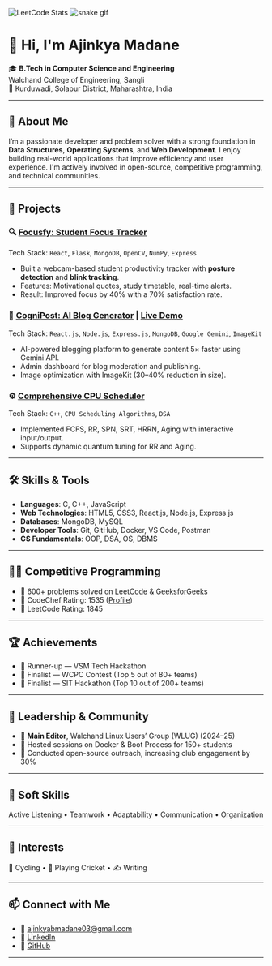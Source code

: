 ![LeetCode Stats](https://leetcard.jacoblin.cool/ajinkyab_03?theme=dark&font=Baloo%20Chettan%202&ext=heatmap)
![snake gif](https://github.com/ajinkyab03/ajinkyab03/blob/output/github-contribution-grid-snake.svg)


# 👋 Hi, I'm Ajinkya Madane

🎓 **B.Tech in Computer Science and Engineering**  
Walchand College of Engineering, Sangli  
📍 Kurduwadi, Solapur District, Maharashtra, India

---

## 🚀 About Me

I’m a passionate developer and problem solver with a strong foundation in **Data Structures**, **Operating Systems**, and **Web Development**. I enjoy building real-world applications that improve efficiency and user experience. I'm actively involved in open-source, competitive programming, and technical communities.

---

## 💼 Projects

### 🔍 [Focusfy: Student Focus Tracker](https://github.com/ajinkyab03/FocusFy_MP_Updated)
Tech Stack: `React`, `Flask`, `MongoDB`, `OpenCV`, `NumPy`, `Express`  
- Built a webcam-based student productivity tracker with **posture detection** and **blink tracking**.
- Features: Motivational quotes, study timetable, real-time alerts.
- Result: Improved focus by 40% with a 70% satisfaction rate.

### 📝 [CogniPost: AI Blog Generator](https://github.com/ajinkyab03/CogniPost) | [Live Demo](https://cogni-post.vercel.app/)
Tech Stack: `React.js`, `Node.js`, `Express.js`, `MongoDB`, `Google Gemini`, `ImageKit`  
- AI-powered blogging platform to generate content 5× faster using Gemini API.
- Admin dashboard for blog moderation and publishing.
- Image optimization with ImageKit (30–40% reduction in size).

### ⚙️ [Comprehensive CPU Scheduler](https://github.com/ajinkyab03/Comprehensive-CPU-Scheduler-Implementation)
Tech Stack: `C++`, `CPU Scheduling Algorithms`, `DSA`  
- Implemented FCFS, RR, SPN, SRT, HRRN, Aging with interactive input/output.
- Supports dynamic quantum tuning for RR and Aging.

---

## 🛠️ Skills & Tools

- **Languages**: C, C++, JavaScript  
- **Web Technologies**: HTML5, CSS3, React.js, Node.js, Express.js  
- **Databases**: MongoDB, MySQL  
- **Developer Tools**: Git, GitHub, Docker, VS Code, Postman  
- **CS Fundamentals**: OOP, DSA, OS, DBMS  

---

## 👨‍💻 Competitive Programming

- 🔹 600+ problems solved on [LeetCode](https://leetcode.com/u/ajinkyab_03/) & [GeeksforGeeks](https://www.geeksforgeeks.org/user/ajinkyabmlpna/)
- 🔹 CodeChef Rating: 1535 ([Profile](https://www.codechef.com/users/ajinkyab_03))  
- 🔹 LeetCode Rating: 1845  

---

## 🏆 Achievements

- 🥈 Runner-up — VSM Tech Hackathon  
- 🏅 Finalist — WCPC Contest (Top 5 out of 80+ teams)  
- 🏅 Finalist — SIT Hackathon (Top 10 out of 200+ teams)  

---

## 📢 Leadership & Community

- 📝 **Main Editor**, Walchand Linux Users’ Group (WLUG) (2024–25)  
- 🐧 Hosted sessions on Docker & Boot Process for 150+ students  
- 🌱 Conducted open-source outreach, increasing club engagement by 30%  

---

## 💬 Soft Skills

Active Listening • Teamwork • Adaptability • Communication • Organization  

---

## 🎯 Interests

🚴 Cycling • 🏏 Playing Cricket • ✍️ Writing  

---

## 📫 Connect with Me

- 📧 [ajinkyabmadane03@gmail.com](mailto:ajinkyabmadane03@gmail.com)  
- 🔗 [LinkedIn](https://www.linkedin.com/in/ajinkya-madane-6ab529254/)  
- 🐙 [GitHub](https://github.com/ajinkyab03)  

---

